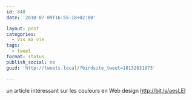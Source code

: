 ```yaml
---
id: 848
date: '2010-07-09T16:55:18+02:00'

layout: post
categories:
  - Vis ma vie
tags:
  - tweet
format: status
publish_social: no
guid: 'http://tweets.local/?birdsite_tweet=18132631073'

---
```


un article intéressant sur les couleurs en Web design http://bit.ly/aesLEI